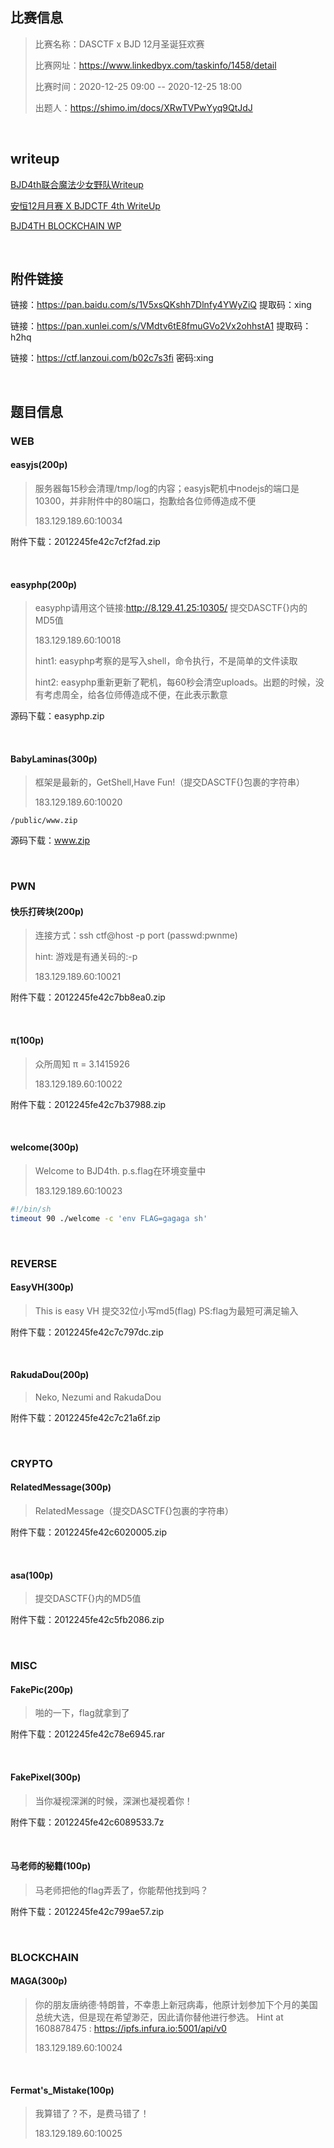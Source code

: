 ## 比赛信息

> 比赛名称：DASCTF x BJD 12月圣诞狂欢赛
>
> 比赛网址：https://www.linkedbyx.com/taskinfo/1458/detail
>
> 比赛时间：2020-12-25 09:00 -- 2020-12-25 18:00
>
> 出题人：https://shimo.im/docs/XRwTVPwYyq9QtJdJ

<br/>

## writeup

[BJD4th联合魔法少女野队Writeup](http://www.snowywar.top/?p=1501)

[安恒12月月赛 X BJDCTF 4th WriteUp](https://l1near.top/index.php/2020/12/27/87.html)

[BJD4TH BLOCKCHAIN WP](https://imagin.vip/?p=1534)

<br/>

## 附件链接

链接：https://pan.baidu.com/s/1V5xsQKshh7Dlnfy4YWyZiQ 提取码：xing

链接：https://pan.xunlei.com/s/VMdtv6tE8fmuGVo2Vx2ohhstA1 提取码：h2hq

链接：https://ctf.lanzoui.com/b02c7s3fi 密码:xing

<br/>

## 题目信息

### WEB

#### easyjs(200p)

> 服务器每15秒会清理/tmp/log的内容；easyjs靶机中nodejs的端口是10300，并非附件中的80端口，抱歉给各位师傅造成不便
>
> 183.129.189.60:10034

附件下载：2012245fe42c7cf2fad.zip

<br/>

#### easyphp(200p)

> easyphp请用这个链接:http://8.129.41.25:10305/ 提交DASCTF{}内的MD5值
>
> 183.129.189.60:10018
>
> hint1: easyphp考察的是写入shell，命令执行，不是简单的文件读取
>
> hint2: easyphp重新更新了靶机，每60秒会清空uploads。出题的时候，没有考虑周全，给各位师傅造成不便，在此表示歉意

源码下载：easyphp.zip

<br/>

#### BabyLaminas(300p)

> 框架是最新的，GetShell,Have Fun!（提交DASCTF{}包裹的字符串）
>
> 183.129.189.60:10020

`/public/www.zip`

源码下载：www.zip

<br/>

### PWN

#### 快乐打砖块(200p)

> 连接方式：ssh ctf@host -p port (passwd:pwnme) 
>
> hint: 游戏是有通关码的:-p
>
> 183.129.189.60:10021

附件下载：2012245fe42c7bb8ea0.zip

<br/>

#### π(100p)

> 众所周知 π = 3.1415926
>
> 183.129.189.60:10022

附件下载：2012245fe42c7b37988.zip

<br/>

#### welcome(300p)

> Welcome to BJD4th. p.s.flag在环境变量中
>
> 183.129.189.60:10023

```bash run.sh
#!/bin/sh
timeout 90 ./welcome -c 'env FLAG=gagaga sh'
```

<br/>

### REVERSE

#### EasyVH(300p)

> This is easy VH 提交32位小写md5(flag) PS:flag为最短可满足输入

附件下载：2012245fe42c7c797dc.zip

<br/>

#### RakudaDou(200p)

> Neko, Nezumi and RakudaDou

附件下载：2012245fe42c7c21a6f.zip

<br/>

### CRYPTO

#### RelatedMessage(300p)

> RelatedMessage（提交DASCTF{}包裹的字符串）

附件下载：2012245fe42c6020005.zip

<br/>

#### asa(100p)

> 提交DASCTF{}内的MD5值

附件下载：2012245fe42c5fb2086.zip

<br/>

### MISC

#### FakePic(200p)

> 啪的一下，flag就拿到了

附件下载：2012245fe42c78e6945.rar

<br/>

#### FakePixel(300p)

> 当你凝视深渊的时候，深渊也凝视着你！

附件下载：2012245fe42c6089533.7z

<br/>

#### 马老师的秘籍(100p)

> 马老师把他的flag弄丢了，你能帮他找到吗？

附件下载：2012245fe42c799ae57.zip

<br/>

### BLOCKCHAIN

#### MAGA(300p)

> 你的朋友唐纳德·特朗普，不幸患上新冠病毒，他原计划参加下个月的美国总统大选，但是现在希望渺茫，因此请你替他进行参选。 Hint at 1608878475 : https://ipfs.infura.io:5001/api/v0
>
> 183.129.189.60:10024

<br/>

#### Fermat's_Mistake(100p)

> 我算错了？不，是费马错了！
>
> 183.129.189.60:10025

